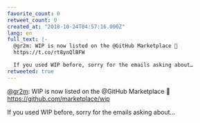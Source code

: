 ```yaml
---
favorite_count: 0
retweet_count: 0
created_at: "2018-10-24T04:57:16.000Z"
lang: en
full_text: |-
  @gr2m: WIP is now listed on the @GitHub Marketplace 🎉
  https://t.co/rt8ynQlBFW

  If you used WIP before, sorry for the emails asking about…
retweeted: true
---
```


[@gr2m](https://twitter.com/gr2m): WIP is now listed on the @GitHub Marketplace
🎉 <https://github.com/marketplace/wip>

If you used WIP before, sorry for the emails asking about…

